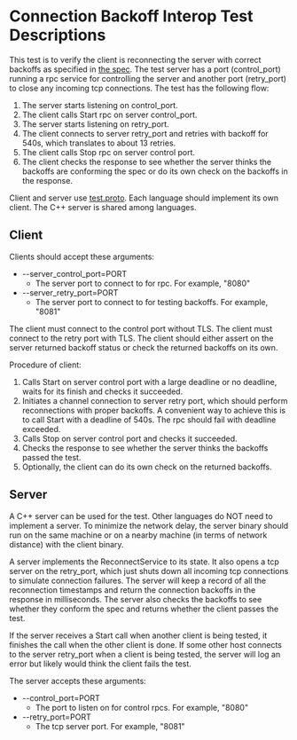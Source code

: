 Connection Backoff Interop Test Descriptions
===============================================

This test is to verify the client is reconnecting the server with correct
backoffs as specified in
[the spec](https://github.com/grpc/grpc/blob/master/doc/connection-backoff.md).
The test server has a port (control_port) running a rpc service for controlling
the server and another port (retry_port) to close any incoming tcp connections.
The test has the following flow:

1. The server starts listening on control_port.
2. The client calls Start rpc on server control_port.
3. The server starts listening on retry_port.
4. The client connects to server retry_port and retries with backoff for 540s,
which translates to about 13 retries.
5. The client calls Stop rpc on server control port.
6. The client checks the response to see whether the server thinks the backoffs
are conforming the spec or do its own check on the backoffs in the response.

Client and server use
[test.proto](https://github.com/grpc/grpc/blob/master/src/proto/grpc/testing/test.proto).
Each language should implement its own client. The C++ server is shared among
languages.

Client
------

Clients should accept these arguments:
* --server_control_port=PORT
    * The server port to connect to for rpc. For example, "8080"
* --server_retry_port=PORT
    * The server port to connect to for testing backoffs. For example, "8081"

The client must connect to the control port without TLS. The client must connect
to the retry port with TLS. The client should either assert on the server
returned backoff status or check the returned backoffs on its own.

Procedure of client:

1. Calls Start on server control port with a large deadline or no deadline,
waits for its finish and checks it succeeded.
2. Initiates a channel connection to server retry port, which should perform
reconnections with proper backoffs. A convenient way to achieve this is to
call Start with a deadline of 540s. The rpc should fail with deadline exceeded.
3. Calls Stop on server control port and checks it succeeded.
4. Checks the response to see whether the server thinks the backoffs passed the
   test.
5. Optionally, the client can do its own check on the returned backoffs.


Server
------

A C++ server can be used for the test. Other languages do NOT need to implement
a server. To minimize the network delay, the server binary should run on the
same machine or on a nearby machine (in terms of network distance) with the
client binary.

A server implements the ReconnectService to its state. It also opens a
tcp server on the retry_port, which just shuts down all incoming tcp
connections to simulate connection failures. The server will keep a record of
all the reconnection timestamps and return the connection backoffs in the
response in milliseconds. The server also checks the backoffs to see whether
they conform the spec and returns whether the client passes the test.

If the server receives a Start call when another client is being tested, it
finishes the call when the other client is done. If some other host connects
to the server retry_port when a client is being tested, the server will log an
error but likely would think the client fails the test.

The server accepts these arguments:

* --control_port=PORT
    * The port to listen on for control rpcs. For example, "8080"
* --retry_port=PORT
    * The tcp server port. For example, "8081"

